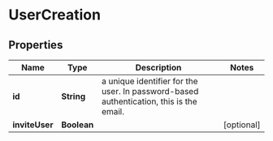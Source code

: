 

# UserCreation


## Properties

Name | Type | Description | Notes
------------ | ------------- | ------------- | -------------
**id** | **String** | a unique identifier for the user. In password-based authentication, this is the email. | 
**inviteUser** | **Boolean** |  |  [optional]



